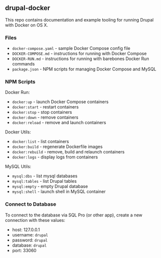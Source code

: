 ## drupal-docker

This repo contains documentation and example tooling for running Drupal with Docker on OS X.

### Files

  - `docker-compose.yaml` - sample Docker Compose config file
  - `DOCKER-COMPOSE.md` - instructions for running with Docker Compose
  - `DOCKER-RUN.md` - instructions for running with barebones Docker Run commands
  - `package.json` - NPM scripts for managing Docker Compose and MySQL

### NPM Scripts

Docker Run:

  - `docker:up` - launch Docker Compose containers
  - `docker:start` - restart containers
  - `docker:stop` - stop containers
  - `docker:down` - remove containers
  - `docker:reload` - remove and launch containers

Docker Utils:

  - `docker:list` - list containers
  - `docker:build` - regenerate Dockerfile images
  - `docker:rebuild` - remove, build and relaunch containers
  - `docker:logs` - display logs from containers

MySQL Utils:

  - `mysql:dbs` - list mysql databases
  - `mysql:tables` - list Drupal tables
  - `mysql:empty` - empty Drupal database
  - `mysql:shell` - launch shell in MySQL container

### Connect to Database

To connect to the database via SQL Pro (or other app), create a new connection with these values:

  - host: 127.0.0.1
  - username: `drupal`
  - password: `drupal`
  - database: `drupal`
  - port: 33060
